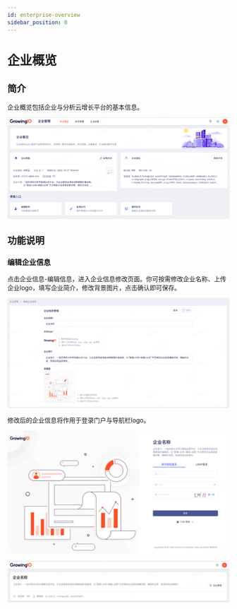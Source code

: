 ```yaml
---
id: enterprise-overview
sidebar_position: 0
---
```


# 企业概览

## 简介

企业概览包括企业与分析云增长平台的基本信息。

![图 1](/img/enterpriseoverview_enterprise-overview.png)  

## 功能说明

### 编辑企业信息

点击企业信息-编辑信息，进入企业信息修改页面。你可按需修改企业名称、上传企业logo，填写企业简介，修改背景图片，点击确认即可保存。

![图 2](/img/enterpriseinfo_enterprise-overview.png)  

修改后的企业信息将作用于登录门户与导航栏logo。

![图 3](/img/portal-login_enterprise-overview.png)  

![图 4](/img/portal-homepage_enterprise-overview.png)  





